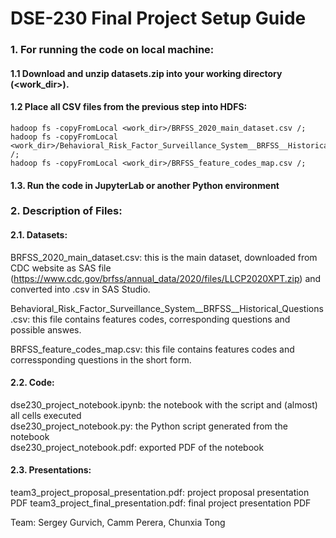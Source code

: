 # DSE-230 Final Project Setup Guide

### 1. For running the code on local machine:

#### 1.1 Download and unzip datasets.zip into your working directory (<work_dir>).

#### 1.2 Place all CSV files from the previous step into HDFS: 
```
hadoop fs -copyFromLocal <work_dir>/BRFSS_2020_main_dataset.csv /;  
hadoop fs -copyFromLocal <work_dir>/Behavioral_Risk_Factor_Surveillance_System__BRFSS__Historical_Questions.csv /;  
hadoop fs -copyFromLocal <work_dir>/BRFSS_feature_codes_map.csv /; 
```

#### 1.3. Run the code in JupyterLab or another Python environment


### 2. Description of Files:  

#### 2.1. Datasets:  
BRFSS_2020_main_dataset.csv: this is the main dataset, downloaded from CDC website as SAS file (https://www.cdc.gov/brfss/annual_data/2020/files/LLCP2020XPT.zip) and converted into .csv in SAS Studio.    

Behavioral_Risk_Factor_Surveillance_System__BRFSS__Historical_Questions.csv:  this file contains features codes, corresponding questions and possible answes.

BRFSS_feature_codes_map.csv: this file contains features codes and corressponding questions in the short form.

#### 2.2. Code: 
dse230_project_notebook.ipynb: the notebook with the script and (almost) all cells executed   
dse230_project_notebook.py: the Python script generated from the notebook  
dse230_project_notebook.pdf: exported PDF of the notebook

#### 2.3. Presentations:  
team3_project_proposal_presentation.pdf: project proposal presentation PDF
team3_project_final_presentation.pdf: final project presentation PDF


Team: Sergey Gurvich, Camm Perera, Chunxia Tong

